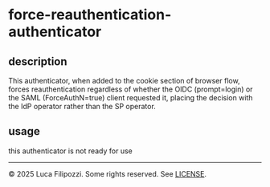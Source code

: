 # force-reauthentication-authenticator

## description

This authenticator, when added to the cookie section of browser flow, forces
reauthentication regardless of whether the OIDC (prompt=login) or the SAML
(ForceAuthN=true) client requested it, placing the decision with the IdP
operator rather than the SP operator.

## usage

this authenticator is not ready for use

---

© 2025 Luca Filipozzi. Some rights reserved. See [LICENSE][license].

[license]: https://github.com/LucaFilipozzi/keycloak-extensions/blob/main/LICENSE.md

